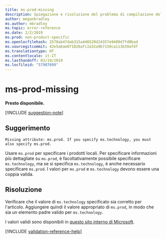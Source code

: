 ```yaml
---
title: ms-prod-missing
description: Spiegazione e risoluzione del problema di compilazione della documentazione ms-prod-missing
author: meganbradley
ms.author: mbradley
ms.topic: error-reference
ms.date: 2/2/2019
ms.prod: non-product-specific
ms.openlocfilehash: 2578ab47dab315a446529d24357e9489d7fd0bad
ms.sourcegitcommit: 42e5a6ae071826afc2a32a9b7150ca113b39afdf
ms.translationtype: HT
ms.contentlocale: it-IT
ms.lasthandoff: 03/19/2019
ms.locfileid: "57987699"
---
```

# <a name="ms-prod-missing"></a>ms-prod-missing

**Presto disponibile.**

[!INCLUDE [suggestion-note](includes/suggestion-note.md)]

## <a name="suggestion"></a>Suggerimento

`Missing attribute: ms.prod. If you specify ms.technology, you must also specify ms.prod.`

Usare `ms.prod` per specificare i prodotti locali. Per specificare informazioni più dettagliate su `ms.prod`, è facoltativamente possibile specificare `ms.technology`, ma se si specifica `ms.technology`, è anche necessario specificare `ms.prod`. I valori per `ms.prod` e `ms.technology` devono essere una coppia valida.

## <a name="resolution"></a>Risoluzione

Verificare che il valore di `ms.technology` specificato sia corretto per l'articolo. Aggiungere quindi il valore appropriato di `ms.prod`, in modo che sia un elemento padre valido per `ms.technology`.

I valori validi sono disponibili in [questo sito interno di Microsoft](https://docsmetadatatool.azurewebsites.net/allowlists).

<!--make sure to add this file to your includes folder and verify the path-->
[!INCLUDE [validation-reference-help](includes/validation-reference-help.md)]
